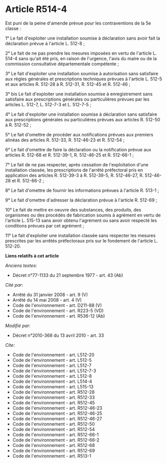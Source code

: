 # Article R514-4

Est puni de la peine d'amende prévue pour les contraventions de la 5e classe : 

1° Le fait d'exploiter une installation soumise à déclaration sans avoir fait la déclaration prévue à l'article L. 512-8 ; 

2° Le fait de ne pas prendre les mesures imposées en vertu de l'article L. 514-4 sans qu'ait été pris, en raison de
l'urgence, l'avis du maire ou de la commission consultative départementale compétente ; 

3° Le fait d'exploiter une installation soumise à autorisation sans satisfaire aux règles générales et prescriptions
techniques prévues à l'article L. 512-5 et aux articles R. 512-28 à R. 512-31, R. 512-45 et R. 512-46 ; 

3° bis Le fait d'exploiter une installation soumise à enregistrement sans satisfaire aux prescriptions générales ou
particulières prévues par les articles L. 512-7, L. 512-7-3 et L. 512-7-5 ; 

4° Le fait d'exploiter une installation soumise à déclaration sans satisfaire aux prescriptions générales ou particulières
prévues aux articles R. 512-50 à R. 512-52 ; 

5° Le fait d'omettre de procéder aux notifications prévues aux premiers alinéas des articles R. 512-33, R. 512-46-23 et R.
512-54 ; 

6° Le fait d'omettre de faire la déclaration ou la notification prévue aux articles R. 512-68 et R. 512-39-1, R. 512-46-25 et
R. 512-66-1 ; 

7° Le fait de ne pas respecter, après cessation de l'exploitation d'une installation classée, les prescriptions de l'arrêté
préfectoral pris en application des articles R. 512-39-3 à R. 512-39-5, R. 512-46-27, R. 512-46-28 et R. 512-66-2 ; 

8° Le fait d'omettre de fournir les informations prévues à l'article R. 513-1 ; 

9° Le fait d'omettre d'adresser la déclaration prévue à l'article R. 512-69 ; 

10° Le fait de mettre en oeuvre des substances, des produits, des organismes ou des procédés de fabrication soumis à agrément
en vertu de l'article L. 515-13 sans avoir obtenu l'agrément ou sans avoir respecté les conditions prévues par cet
agrément ; 

11° Le fait d'exploiter une installation classée sans respecter les mesures prescrites par les arrêtés préfectoraux pris sur
le fondement de l'article L. 512-20.

**Liens relatifs à cet article**

_Anciens textes_:

  - Décret n°77-1133 du 21 septembre 1977 - art. 43 (Ab)

_Cité par_:

  - Arrêté du 31 janvier 2008 - art. 9 (V)
  - Arrêté du 14 mai 2008 - art. 4 (V)
  - Code de l'environnement - art. D211-88 (V)
  - Code de l'environnement - art. R223-5 (VD)
  - Code de l'environnement - art. R536-12 (Ab)

_Modifié par_:

  - Décret n°2010-368 du 13 avril 2010 - art. 33

_Cite_:

  - Code de l'environnement - art. L512-20
  - Code de l'environnement - art. L512-5
  - Code de l'environnement - art. L512-7
  - Code de l'environnement - art. L512-7-3
  - Code de l'environnement - art. L512-8
  - Code de l'environnement - art. L514-4
  - Code de l'environnement - art. L515-13
  - Code de l'environnement - art. R512-28
  - Code de l'environnement - art. R512-33
  - Code de l'environnement - art. R512-45
  - Code de l'environnement - art. R512-46-23
  - Code de l'environnement - art. R512-46-25
  - Code de l'environnement - art. R512-46-27
  - Code de l'environnement - art. R512-50
  - Code de l'environnement - art. R512-54
  - Code de l'environnement - art. R512-66-1
  - Code de l'environnement - art. R512-66-2
  - Code de l'environnement - art. R512-68
  - Code de l'environnement - art. R512-69
  - Code de l'environnement - art. R513-1
